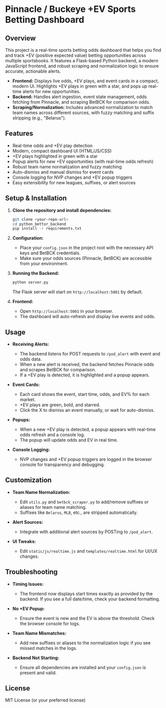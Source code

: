 # Pinnacle / Buckeye +EV Sports Betting Dashboard

## Overview

This project is a real-time sports betting odds dashboard that helps you find and track +EV (positive expected value) betting opportunities across multiple sportsbooks. It features a Flask-based Python backend, a modern JavaScript frontend, and robust scraping and normalization logic to ensure accurate, actionable alerts.

- **Frontend:** Displays live odds, +EV plays, and event cards in a compact, modern UI. Highlights +EV plays in green with a star, and pops up real-time alerts for new opportunities.
- **Backend:** Handles alert ingestion, event state management, odds fetching from Pinnacle, and scraping BetBCK for comparison odds.
- **Scraping/Normalization:** Includes advanced normalization to match team names across different sources, with fuzzy matching and suffix stripping (e.g., "Belarus").

## Features

- Real-time odds and +EV play detection
- Modern, compact dashboard UI (HTML/JS/CSS)
- +EV plays highlighted in green with a star
- Popup alerts for new +EV opportunities (with real-time odds refresh)
- Robust team name normalization and fuzzy matching
- Auto-dismiss and manual dismiss for event cards
- Console logging for NVP changes and +EV popup triggers
- Easy extensibility for new leagues, suffixes, or alert sources

## Setup & Installation

1. **Clone the repository and install dependencies:**
   ```bash
   git clone <your-repo-url>
   cd python_bettor_backend
   pip install -r requirements.txt
   ```

2. **Configuration:**
   - Place your `config.json` in the project root with the necessary API keys and BetBCK credentials.
   - Make sure your odds sources (Pinnacle, BetBCK) are accessible from your environment.

3. **Running the Backend:**
   ```bash
   python server.py
   ```
   The Flask server will start on `http://localhost:5001` by default.

4. **Frontend:**
   - Open `http://localhost:5001` in your browser.
   - The dashboard will auto-refresh and display live events and odds.

## Usage

- **Receiving Alerts:**
  - The backend listens for POST requests to `/pod_alert` with event and odds data.
  - When a new alert is received, the backend fetches Pinnacle odds and scrapes BetBCK for comparison.
  - If a +EV play is detected, it is highlighted and a popup appears.

- **Event Cards:**
  - Each card shows the event, start time, odds, and EV% for each market.
  - +EV plays are green, bold, and starred.
  - Click the X to dismiss an event manually, or wait for auto-dismiss.

- **Popups:**
  - When a new +EV play is detected, a popup appears with real-time odds refresh and a console log.
  - The popup will update odds and EV in real time.

- **Console Logging:**
  - NVP changes and +EV popup triggers are logged in the browser console for transparency and debugging.

## Customization

- **Team Name Normalization:**
  - Edit `utils.py` and `betbck_scraper.py` to add/remove suffixes or aliases for team name matching.
  - Suffixes like `Belarus`, `MLB`, etc., are stripped automatically.

- **Alert Sources:**
  - Integrate with additional alert sources by POSTing to `/pod_alert`.

- **UI Tweaks:**
  - Edit `static/js/realtime.js` and `templates/realtime.html` for UI/UX changes.

## Troubleshooting

- **Timing Issues:**
  - The frontend now displays start times exactly as provided by the backend. If you see a full date/time, check your backend formatting.

- **No +EV Popup:**
  - Ensure the event is new and the EV is above the threshold. Check the browser console for logs.

- **Team Name Mismatches:**
  - Add new suffixes or aliases to the normalization logic if you see missed matches in the logs.

- **Backend Not Starting:**
  - Ensure all dependencies are installed and your `config.json` is present and valid.

## License

MIT License (or your preferred license) 